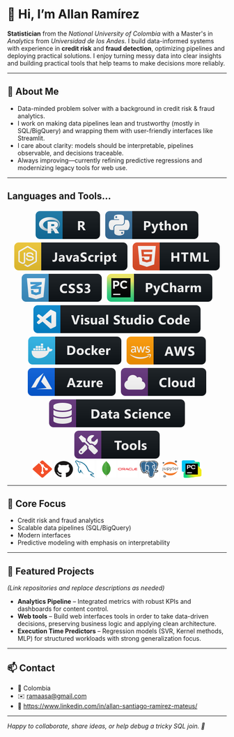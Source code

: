 # 👋 Hi, I’m Allan Ramírez

**Statistician** from the *National University of Colombia* with a Master's in *Analytics* from *Universidad de los Andes*. I build data-informed systems with experience in **credit risk** and **fraud detection**, optimizing pipelines and deploying practical solutions. I enjoy turning messy data into clear insights and building practical tools that help teams to make decisions more reliably.

---

## 🌟 About Me
- Data-minded problem solver with a background in credit risk & fraud analytics.  
- I work on making data pipelines lean and trustworthy (mostly in SQL/BigQuery) and wrapping them with user-friendly interfaces like Streamlit.  
- I care about clarity: models should be interpretable, pipelines observable, and decisions traceable.  
- Always improving—currently refining predictive regressions and modernizing legacy tools for web use.
  
___

## Languages and Tools...

<p align = "center">
  <!-- For more icons please follow  https://github.com/MikeCodesDotNET/ColoredBadges -->
  <img src = "https://github.com/MikeCodesDotNET/ColoredBadges/blob/master/svg/dev/languages/r.svg" alt = "R" style = "vertical-align:top; margin:4px">
  <img src = "https://github.com/MikeCodesDotNET/ColoredBadges/blob/master/svg/dev/languages/python.svg" alt = "Python" style = "vertical-align:top; margin:4px">
  
  <img src = "https://github.com/MikeCodesDotNET/ColoredBadges/blob/master/svg/dev/languages/js.svg" alt = "Js" style = "vertical-align:top; margin:4px">
  <img src = "https://github.com/MikeCodesDotNET/ColoredBadges/blob/master/svg/dev/languages/html.svg" alt = "HTML" style = "vertical-align:top; margin:4px">
  <img src = "https://github.com/MikeCodesDotNET/ColoredBadges/blob/master/svg/dev/languages/css3.svg" alt = "CSS" style = "vertical-align:top; margin:4px">
  
  <img src = "https://github.com/MikeCodesDotNET/ColoredBadges/blob/master/svg/dev/tools/jetbrains_pycharm.svg" alt = "PyCharm" style = "vertical-align:top; margin:4px">
  <img src = "https://github.com/MikeCodesDotNET/ColoredBadges/blob/master/svg/dev/tools/visualstudio_code.svg" alt = "vsc" style = "vertical-align:top; margin:4px">
  <img src = "https://github.com/MikeCodesDotNET/ColoredBadges/blob/master/svg/dev/tools/docker.svg" alt = "Docker" style = "vertical-align:top; margin:4px">
  
  <img src = "https://github.com/MikeCodesDotNET/ColoredBadges/blob/master/svg/dev/services/aws.svg" alt = "AWS" style = "vertical-align:top; margin:4px">
  <img src = "https://github.com/MikeCodesDotNET/ColoredBadges/blob/master/svg/dev/services/azure.svg" alt = "Azure" style = "vertical-align:top; margin:4px">
  
  <img src = "https://github.com/MikeCodesDotNET/ColoredBadges/blob/master/svg/dev/misc/cloud.svg" alt = "cloud" style = "vertical-align:top; margin:4px">
  <img src = "https://github.com/MikeCodesDotNET/ColoredBadges/blob/master/svg/dev/misc/datascience.svg" alt = "datascience" style = "vertical-align:top; margin:4px">
  <img src = "https://github.com/MikeCodesDotNET/ColoredBadges/blob/master/svg/dev/misc/tools.svg" alt = "tools" style = "vertical-align:top; margin:4px">
  
  <br>
  
  <img src = "https://github.com/devicons/devicon/blob/master/icons/git/git-original.svg" alt = "git" width = "45" height = "40"/>
  <img src = "https://github.com/devicons/devicon/blob/master/icons/github/github-original.svg" alt = "github" width = "45" height = "40"/>
  
  <img src = "https://github.com/devicons/devicon/blob/master/icons/mysql/mysql-original.svg" alt="mysql" width = "45" height = "40"/>
  <img src = "https://github.com/devicons/devicon/blob/master/icons/mongodb/mongodb-original.svg" alt="mongodb" width = "45" height = "40"/>
  <img src = "https://github.com/devicons/devicon/blob/master/icons/oracle/oracle-original.svg" alt="oracle" width = "45" height = "40"/>
  <img src = "https://github.com/devicons/devicon/blob/master/icons/postgresql/postgresql-original.svg" alt="postgresql" width = "45" height = "40"/>
  
  <img src = "https://raw.githubusercontent.com/github/explore/80688e429a7d4ef2fca1e82350fe8e3517d3494d/topics/jupyter-notebook/jupyter-notebook.png" alt="ipynb" width = "45" height = "40"/>
  <img src = "https://github.com/devicons/devicon/blob/master/icons/pycharm/pycharm-original.svg" alt="pycharm" width = "45" height = "40"/>
</p>

---

## 🚀 Core Focus
- Credit risk and fraud analytics
- Scalable data pipelines (SQL/BigQuery)
- Modern interfaces
- Predictive modeling with emphasis on interpretability

---

## 📁 Featured Projects
*(Link repositories and replace descriptions as needed)*
- **Analytics Pipeline** – Integrated metrics with robust KPIs and dashboards for content control.
- **Web tools** – Build web interfaces tools in order to take data-driven decisions, preserving business logic and applying clean architecture.
- **Execution Time Predictors** – Regression models (SVR, Kernel methods, MLP) for structured workloads with strong generalization focus.

---

## 📫 Contact
- 📍 Colombia  
- ✉️ ramaasa@gmail.com 
- 🔗 https://www.linkedin.com/in/allan-santiago-ramirez-mateus/

---

*Happy to collaborate, share ideas, or help debug a tricky SQL join. 🚀*
